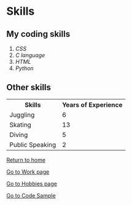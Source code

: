
<!DOCTYPE html>
<html>
<head>
  
<h1 id="skills">Skills</h1>
  </head>
  <body>
<h2 id="my-coding-skills">My coding skills</h2>
<ol>
<li><em>CSS</em></li>
<li><em>C language</em></li>
<li><em>HTML</em></li>
<li><em>Python</em></li>
</ol>
<h2 id="other-skills">Other skills</h2>

<table>
  <tr>
    <th>Skills</th>
    <th>Years of Experience</th>
  </tr>
  <tr>
    <td>Juggling</td>
    <td>6</td>
  </tr>
  <tr>
    <td>Skating</td>
    <td>13</td>
  </tr>
  <tr>
    <td>Diving</td>
    <td>5</td>
  </tr>
  <tr>
    <td>Public Speaking</td>
    <td>2</td>
  </tr>
</table>
<p><a href="./README.md">Return to home</a></p>
  <p><a href="./Work.md">Go to Work page</a></p>
  <p><a href="./Hobby.md">Go to Hobbies page</a></p>
  <p><a href="./Code_sample.md">Go to Code Sample</a></p>
  
  </body>
  </html>
  
 
